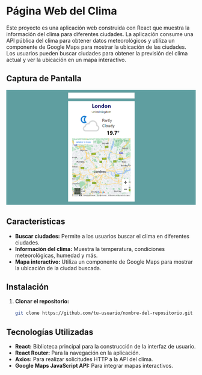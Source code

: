 # Página Web del Clima

Este proyecto es una aplicación web construida con React que muestra la información del clima para diferentes ciudades. La aplicación consume una API pública del clima para obtener datos meteorológicos y utiliza un componente de Google Maps para mostrar la ubicación de las ciudades. Los usuarios pueden buscar ciudades para obtener la previsión del clima actual y ver la ubicación en un mapa interactivo.

## Captura de Pantalla

![Captura de Pantalla de la Aplicación](src/assets/clima.png)

## Características

- **Buscar ciudades:** Permite a los usuarios buscar el clima en diferentes ciudades.
- **Información del clima:** Muestra la temperatura, condiciones meteorológicas, humedad y más.
- **Mapa interactivo:** Utiliza un componente de Google Maps para mostrar la ubicación de la ciudad buscada.

## Instalación

1. **Clonar el repositorio:**

   ```bash
   git clone https://github.com/tu-usuario/nombre-del-repositorio.git

## Tecnologías Utilizadas

- **React:** Biblioteca principal para la construcción de la interfaz de usuario.
- **React Router:** Para la navegación en la aplicación.
- **Axios:** Para realizar solicitudes HTTP a la API del clima.
- **Google Maps JavaScript API:** Para integrar mapas interactivos.
